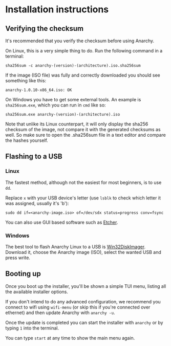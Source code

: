# Installation instructions


## Verifying the checksum

It's recommended that you verify the checksum before using Anarchy.

On Linux, this is a very simple thing to do.
Run the following command in a terminal:

`sha256sum -c anarchy-(version)-(architecture).iso.sha256sum`

If the image (ISO file) was fully and correctly downloaded you should see
something like this:

`anarchy-1.0.10-x86_64.iso: OK`

On Windows you have to get some external tools.
An example is `sha256sum.exe`, which you can run in `cmd` like so:

`sha256sum.exe anarchy-(version)-(architecture).iso`

Note that unlike its Linux counterpart, it will only display the sha256
checksum of the image, not compare it with the generated checksums as well.
So make sure to open the .sha256sum file in a text editor and compare the
hashes yourself.


## Flashing to a USB

### Linux

The fastest method, although not the easiest for most beginners,
is to use `dd`.

Replace `x` with your USB device's letter (use `lsblk` to check which letter
it was assigned, usually it's 'b'):

`sudo dd if=<anarchy-image.iso> of=/dev/sdx status=progress conv=fsync`

You can also use GUI based software such as
[Etcher](https://www.balena.io/etcher/).

### Windows

The best tool to flash Anarchy Linux to a USB is
[Win32DiskImager](https://sourceforge.net/projects/win32diskimager/).
Download it, choose the Anarchy image (ISO), select the wanted USB and
press write.


## Booting up

Once you boot up the installer, you'll be shown a simple TUI menu, listing
all the available installer options.

If you don't intend to do any advanced configuration, we recommend you
connect to wifi using `wifi-menu` (or skip this if you're connected over
ethernet) and then update Anarchy with `anarchy -u`.

Once the update is completed you can start the installer with `anarchy` or by
typing `1` into the terminal.

You can type `start` at any time to show the main menu again.

